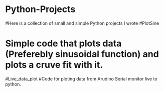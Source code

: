 # Python-Projects
#Here is a collection of small and simple Python projects I wrote 
#PlotSine
# Simple code that plots data (Preferebly sinusoidal function) and plots a cruve fit with it.
#Live_data_plot
#Code for ploting data from Arudino Serial monitor live to python.
